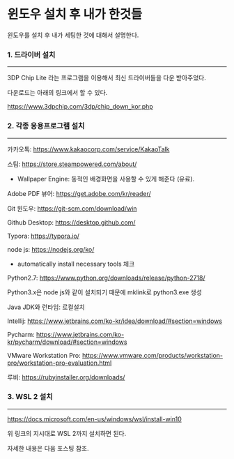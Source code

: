 # 윈도우 설치 후 내가 한것들

윈도우를 설치 후 내가 세팅한 것에 대해서 설명한다.



### 1. 드라이버 설치

------

3DP Chip Lite 라는 프로그램을 이용해서 최신 드라이버들을 다운 받아주었다.

다운로드는 아래의 링크에서 할 수 있다.

https://www.3dpchip.com/3dp/chip_down_kor.php



### 2. 각종 응용프로그램 설치

---

카카오톡: https://www.kakaocorp.com/service/KakaoTalk

스팀: https://store.steampowered.com/about/

- Wallpaper Engine: 동적인 배경화면을 사용할 수 있게 해준다 (유료).

Adobe PDF 뷰어: https://get.adobe.com/kr/reader/

Git 윈도우: https://git-scm.com/download/win

Github Desktop: https://desktop.github.com/

Typora: https://typora.io/

node js: https://nodejs.org/ko/

- automatically install necessary tools 체크

Python2.7: https://www.python.org/downloads/release/python-2718/

Python3.x은 node js와 같이 설치되기 때문에 mklink로 python3.exe 생성

Java JDK와 런타임: 로컬설치

Intellij: https://www.jetbrains.com/ko-kr/idea/download/#section=windows

Pycharm: https://www.jetbrains.com/ko-kr/pycharm/download/#section=windows

VMware Workstation Pro: https://www.vmware.com/products/workstation-pro/workstation-pro-evaluation.html

루비: https://rubyinstaller.org/downloads/



### 3. WSL 2 설치

---

https://docs.microsoft.com/en-us/windows/wsl/install-win10

위 링크의 지시대로 WSL 2까지 설치하면 된다.

자세한 내용은 다음 포스팅 참조.